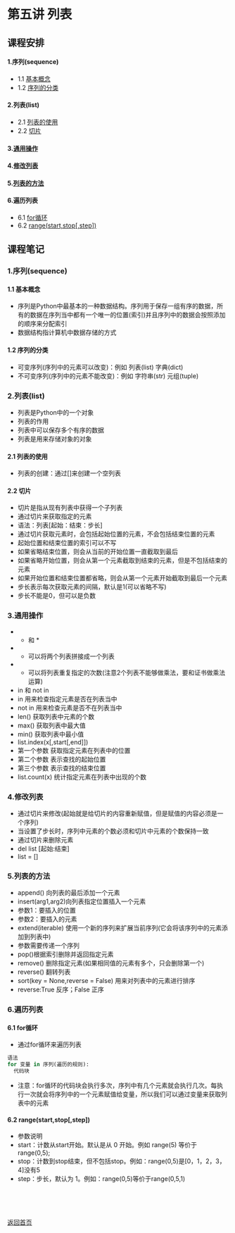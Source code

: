 # 第五讲 列表
## 课程安排
#### 1.序列(sequence)
 - 1.1 [基本概念](https://github.com/queenta/Logic-Python/blob/master/LP_20200529.md#11-%E5%9F%BA%E6%9C%AC%E6%A6%82%E5%BF%B5)
 - 1.2 [序列的分类](https://github.com/queenta/Logic-Python/blob/master/LP_20200529.md#12-%E5%BA%8F%E5%88%97%E7%9A%84%E5%88%86%E7%B1%BB)
#### 2.列表(list)
 - 2.1 [列表的使用](https://github.com/queenta/Logic-Python/blob/master/LP_20200529.md#21-%E5%88%97%E8%A1%A8%E7%9A%84%E4%BD%BF%E7%94%A8)
 - 2.2 [切片](https://github.com/queenta/Logic-Python/blob/master/LP_20200529.md#22-%E5%88%87%E7%89%87)
#### 3.[通用操作](https://github.com/queenta/Logic-Python/blob/master/LP_20200529.md#3%E9%80%9A%E7%94%A8%E6%93%8D%E4%BD%9C-1)
#### 4.[修改列表](https://github.com/queenta/Logic-Python/blob/master/LP_20200529.md#4%E4%BF%AE%E6%94%B9%E5%88%97%E8%A1%A8-1)
#### 5.[列表的方法](https://github.com/queenta/Logic-Python/blob/master/LP_20200529.md#5%E5%88%97%E8%A1%A8%E7%9A%84%E6%96%B9%E6%B3%95-1)
#### 6.遍历列表
 - 6.1 [for循环](https://github.com/queenta/Logic-Python/blob/master/LP_20200529.md#61-for%E5%BE%AA%E7%8E%AF)
 - 6.2 [range(start,stop[,step])](https://github.com/queenta/Logic-Python/blob/master/LP_20200529.md#62-rangestartstopstep)

## 课程笔记
### 1.序列(sequence)
#### 1.1 基本概念
- 序列是Python中最基本的一种数据结构。序列用于保存一组有序的数据，所有的数据在序列当中都有一个唯一的位置(索引)并且序列中的数据会按照添加的顺序来分配索引
- 数据结构指计算机中数据存储的方式

#### 1.2 序列的分类
- 可变序列(序列中的元素可以改变)：例如 列表(list) 字典(dict)
- 不可变序列(序列中的元素不能改变)：例如 字符串(str) 元组(tuple)

### 2.列表(list)
- 列表是Python中的一个对象
- 列表的作用
 - 列表中可以保存多个有序的数据
 - 列表是用来存储对象的对象
 
#### 2.1 列表的使用
- 列表的创建：通过[]来创建一个空列表

#### 2.2 切片
- 切片是指从现有列表中获得一个子列表
- 通过切片来获取指定的元素
- 语法：列表[起始：结束：步长]
- 通过切片获取元素时，会包括起始位置的元素，不会包括结束位置的元素
- 起始位置和结束位置的索引可以不写
 - 如果省略结束位置，则会从当前的开始位置一直截取到最后
 - 如果省略开始位置，则会从第一个元素截取到结束的元素，但是不包括结束的元素
 - 如果开始位置和结束位置都省略，则会从第一个元素开始截取到最后一个元素
- 步长表示每次获取元素的间隔，默认是1(可以省略不写)
- 步长不能是0，但可以是负数

### 3.通用操作
- + 和 *
 - + 可以将两个列表拼接成一个列表
 - * 可以将列表重复指定的次数(注意2个列表不能够做乘法，要和证书做乘法运算)
- in 和 not in
 - in 用来检查指定元素是否在列表当中
 - not in 用来检查元素是否不在列表当中
- len() 获取列表中元素的个数
- max() 获取列表中最大值
- min() 获取列表中最小值
- list.index(x[,start[,end]])
 - 第一个参数 获取指定元素在列表中的位置
 - 第二个参数 表示查找的起始位置
 - 第三个参数 表示查找的结束位置
- list.count(x) 统计指定元素在列表中出现的个数

### 4.修改列表
- 通过切片来修改(起始就是给切片的内容重新赋值，但是赋值的内容必须是一个序列)
- 当设置了步长时，序列中元素的个数必须和切片中元素的个数保持一致
- 通过切片来删除元素
 - del list [起始:结束]
 - list = []
 
### 5.列表的方法
- append() 向列表的最后添加一个元素
- insert(arg1,arg2)向列表指定位置插入一个元素
 - 参数1：要插入的位置
 - 参数2：要插入的元素
- extend(iterable) 使用一个新的序列来扩展当前序列(它会将该序列中的元素添加到列表中)
 - 参数需要传递一个序列
- pop()根据索引删除并返回指定元素
- remove() 删除指定元素(如果相同值的元素有多个，只会删除第一个)
- reverse() 翻转列表
- sort(key = None,reverse = False) 用来对列表中的元素进行排序
 - reverse:True 反序；False 正序

### 6.遍历列表
#### 6.1 for循环
- 通过for循环来遍历列表
```Python
语法
for 变量 in 序列(遍历的规则):
  代码块
```
- 注意：for循环的代码块会执行多次，序列中有几个元素就会执行几次。每执行一次就会将序列中的一个元素赋值给变量，所以我们可以通过变量来获取列表中的元素

#### 6.2 range(start,stop[,step])
- 参数说明
 - start：计数从start开始。默认是从 0 开始。例如 range(5) 等价于 range(0,5);
 - stop：计数到stop结束，但不包括stop。例如：range(0,5)是[0，1，2，3，4]没有5
 - step：步长，默认为 1。例如：range(0,5)等价于range(0,5,1)













<BR> 
<BR> 
<BR> 
 
[返回首页](https://github.com/queenta/Logic-Python/blob/master/README.md)
